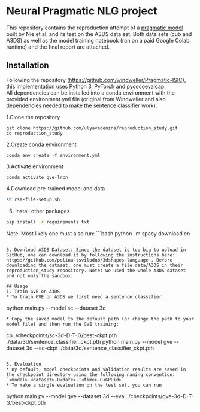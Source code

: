 # Neural Pragmatic NLG project

This repository contains the reproduction attempt of a [pragmatic model](https://arxiv.org/abs/2004.14451) built by Nie et al. and its test on the A3DS data set. Both data sets (cub and A3DS) as well as the model training notebook (ran on a paid Google Colab runtime) and the final report are attached.

## Installation
Following the repository (https://github.com/windweller/Pragmatic-ISIC), this implementation uses Python 3, PyTorch and pycocoevalcap.  
All dependencies can be installed into a conda environment with the provided environment.yml file (original from Windweller and also dependencies needed to make the sentence classifier work).

1.Clone the repository
```shell
git clone https://github.com/ulyavedenina/reproduction_study.git
cd reproduction_study
```
2.Create conda environment
```shell
conda env create -f environment.yml
```
3.Activate environment
```shell
conda activate gve-lrcn
```

4.Download pre-trained model and data
```bash
sh rsa-file-setup.sh 
```

5. Install other packages

```bash
pip install -r requirements.txt
```
Note: Most likely one must also run: ```bash
python -m spacy download en
``` to make the code work.

6. Download A3DS Dataset: Since the dataset is too big to upload in GitHub, one can download it by following the instructions here: 
https://github.com/polina-tsvilodub/3dshapes-language . Before downloading the dataset, one must create a file data/A3DS in their reproduction_study repository. Note: we used the whole A3DS dataset and not only the sandbox.

## Usage
1. Train GVE on A3DS
* To train GVE on A3DS we first need a sentence classifier:
```
python main.py --model sc --dataset 3d
```
* Copy the saved model to the default path (or change the path to your model file) and then run the GVE training:
```
cp ./checkpoints/sc-3d-D<date>-T<time>-G<GPUid>/best-ckpt.pth ./data/3d/sentence_classifier_ckpt.pth
python main.py --model gve --dataset 3d --sc-ckpt ./data/3d/sentence_classifier_ckpt.pth
```

3. Evaluation
* By default, model checkpoints and validation results are saved in the checkpoint directory using the following naming convention: `<model>-<dataset>-D<date>-T<time>-G<GPUid>`
* To make a single evaluation on the test set, you can run
```
python main.py --model gve --dataset 3d --eval ./checkpoints/gve-3d-D<date>-T<time>-G<GPUid>/best-ckpt.pth
```



